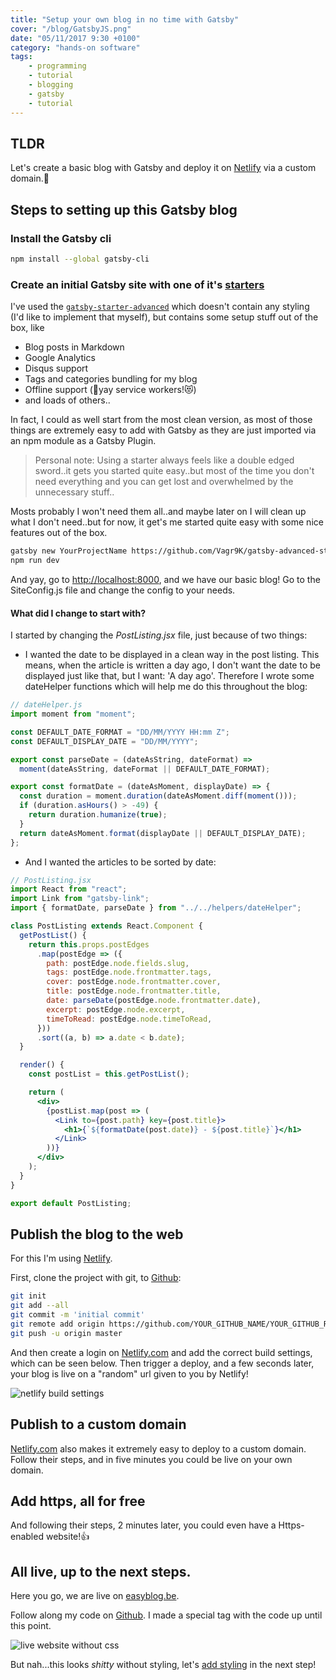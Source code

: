 ```yaml
---
title: "Setup your own blog in no time with Gatsby"
cover: "/blog/GatsbyJS.png"
date: "05/11/2017 9:30 +0100"
category: "hands-on software"
tags:
    - programming
    - tutorial
    - blogging
    - gatsby
    - tutorial
---
```


## TLDR
Let's create a basic blog with Gatsby and deploy it on [Netlify](https://netlify.com) via a custom domain.🤠

## Steps to setting up this Gatsby blog

### Install the Gatsby cli
```bash
npm install --global gatsby-cli
```

### Create an initial Gatsby site with one of it's [starters](https://www.gatsbyjs.org/docs/gatsby-starters/)
I've used the [`gatsby-starter-advanced`](https://github.com/Vagr9K/gatsby-advanced-starter) which doesn't contain any styling (I'd like to implement that myself), but contains some setup stuff out of the box, like

* Blog posts in Markdown
* Google Analytics
* Disqus support
* Tags and categories bundling for my blog
* Offline support (🤠yay service workers!😻)
* and loads of others..

In fact, I could as well start from the most clean version, as most of those things are extremely easy to add with Gatsby as they are just imported via an npm module as a Gatsby Plugin.

> Personal note: Using a starter always feels like a double edged sword..it gets you started quite easy..but most of the time you don't need everything and you can get lost and overwhelmed by the unnecessary stuff..

Mosts probably I won't need them all..and maybe later on I will clean up what I don't need..but for now, it get's me started quite easy with some nice features out of the box.

```bash
gatsby new YourProjectName https://github.com/Vagr9K/gatsby-advanced-starter
npm run dev
```

And yay, go to [http://localhost:8000](http://localhost:8000), and we have our basic blog! Go to the SiteConfig.js file and change the config to your needs.

#### What did I change to start with?
I started by changing the *PostListing.jsx* file, just because of two things:

* I wanted the date to be displayed in a clean way in the post listing. This means, when the article is written a day ago, I don't want the date to be displayed just like that, but I want: 'A day ago'. Therefore I wrote some dateHelper functions which will help me do this throughout the blog:

```jsx
// dateHelper.js
import moment from "moment";

const DEFAULT_DATE_FORMAT = "DD/MM/YYYY HH:mm Z";
const DEFAULT_DISPLAY_DATE = "DD/MM/YYYY";

export const parseDate = (dateAsString, dateFormat) =>
  moment(dateAsString, dateFormat || DEFAULT_DATE_FORMAT);

export const formatDate = (dateAsMoment, displayDate) => {
  const duration = moment.duration(dateAsMoment.diff(moment()));
  if (duration.asHours() > -49) {
    return duration.humanize(true);
  }
  return dateAsMoment.format(displayDate || DEFAULT_DISPLAY_DATE);
};
```

* And I wanted the articles to be sorted by date:

```jsx
// PostListing.jsx
import React from "react";
import Link from "gatsby-link";
import { formatDate, parseDate } from "../../helpers/dateHelper";

class PostListing extends React.Component {
  getPostList() {
    return this.props.postEdges
      .map(postEdge => ({
        path: postEdge.node.fields.slug,
        tags: postEdge.node.frontmatter.tags,
        cover: postEdge.node.frontmatter.cover,
        title: postEdge.node.frontmatter.title,
        date: parseDate(postEdge.node.frontmatter.date),
        excerpt: postEdge.node.excerpt,
        timeToRead: postEdge.node.timeToRead,
      }))
      .sort((a, b) => a.date < b.date);
  }

  render() {
    const postList = this.getPostList();

    return (
      <div>
        {postList.map(post => (
          <Link to={post.path} key={post.title}>
            <h1>{`${formatDate(post.date)} - ${post.title}`}</h1>
          </Link>
        ))}
      </div>
    );
  }
}

export default PostListing;
```


## Publish the blog to the web
For this I'm using [Netlify](https://netlify.com).

First, clone the project with git, to [Github](https://github.com):
```bash
git init
git add --all
git commit -m 'initial commit'
git remote add origin https://github.com/YOUR_GITHUB_NAME/YOUR_GITHUB_REPO_NAME.git
git push -u origin master
```

And then create a login on [Netlify.com](https://netlify.com) and add the correct build settings, which can be seen below.
Then trigger a deploy, and a few seconds later, your blog is live on a "random" url given to you by Netlify!

![netlify build settings][netlifyBuildSettingsImage]

[netlifyBuildSettingsImage]: /blog/netlify-deploy-settings.jpeg "Netlify build settings"

## Publish to a custom domain
[Netlify.com](https://netlify.com) also makes it extremely easy to deploy to a custom domain.
Follow their steps, and in five minutes you could be live on your own domain.

## Add https, all for free
And following their steps, 2 minutes later, you could even have a Https-enabled website!👍

## All live, up to the next steps.
Here you go, we are live on [easyblog.be](https://easyblog.be).

Follow along my code on [Github](https://github.com/easybird/blog.easybird.be). I made a special tag with the code up until this point.

![live website without css][siteWithoutCss]

[siteWithoutCss]: /blog/live-site-without-css.jpeg "Live blog on Easyblog.be without styling"

But nah...this looks *shitty* without styling, let's [add styling](/styling-my-blog-with-glamourous) in the next step!
